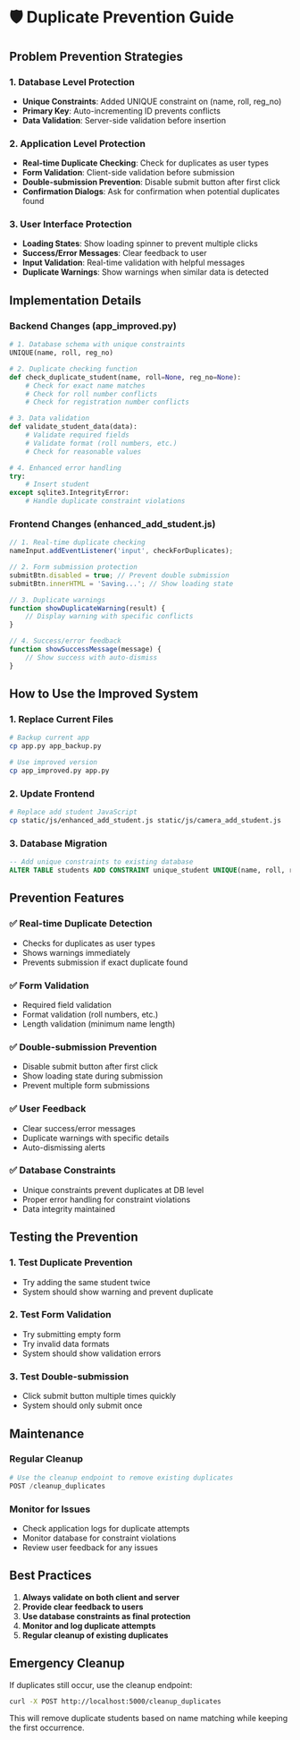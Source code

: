 # 🛡️ Duplicate Prevention Guide

## Problem Prevention Strategies

### 1. **Database Level Protection**
- **Unique Constraints**: Added UNIQUE constraint on (name, roll, reg_no)
- **Primary Key**: Auto-incrementing ID prevents conflicts
- **Data Validation**: Server-side validation before insertion

### 2. **Application Level Protection**
- **Real-time Duplicate Checking**: Check for duplicates as user types
- **Form Validation**: Client-side validation before submission
- **Double-submission Prevention**: Disable submit button after first click
- **Confirmation Dialogs**: Ask for confirmation when potential duplicates found

### 3. **User Interface Protection**
- **Loading States**: Show loading spinner to prevent multiple clicks
- **Success/Error Messages**: Clear feedback to user
- **Input Validation**: Real-time validation with helpful messages
- **Duplicate Warnings**: Show warnings when similar data is detected

## Implementation Details

### Backend Changes (app_improved.py)
```python
# 1. Database schema with unique constraints
UNIQUE(name, roll, reg_no)

# 2. Duplicate checking function
def check_duplicate_student(name, roll=None, reg_no=None):
    # Check for exact name matches
    # Check for roll number conflicts
    # Check for registration number conflicts

# 3. Data validation
def validate_student_data(data):
    # Validate required fields
    # Validate format (roll numbers, etc.)
    # Check for reasonable values

# 4. Enhanced error handling
try:
    # Insert student
except sqlite3.IntegrityError:
    # Handle duplicate constraint violations
```

### Frontend Changes (enhanced_add_student.js)
```javascript
// 1. Real-time duplicate checking
nameInput.addEventListener('input', checkForDuplicates);

// 2. Form submission protection
submitBtn.disabled = true; // Prevent double submission
submitBtn.innerHTML = 'Saving...'; // Show loading state

// 3. Duplicate warnings
function showDuplicateWarning(result) {
    // Display warning with specific conflicts
}

// 4. Success/error feedback
function showSuccessMessage(message) {
    // Show success with auto-dismiss
}
```

## How to Use the Improved System

### 1. **Replace Current Files**
```bash
# Backup current app
cp app.py app_backup.py

# Use improved version
cp app_improved.py app.py
```

### 2. **Update Frontend**
```bash
# Replace add student JavaScript
cp static/js/enhanced_add_student.js static/js/camera_add_student.js
```

### 3. **Database Migration**
```sql
-- Add unique constraints to existing database
ALTER TABLE students ADD CONSTRAINT unique_student UNIQUE(name, roll, reg_no);
```

## Prevention Features

### ✅ **Real-time Duplicate Detection**
- Checks for duplicates as user types
- Shows warnings immediately
- Prevents submission if exact duplicate found

### ✅ **Form Validation**
- Required field validation
- Format validation (roll numbers, etc.)
- Length validation (minimum name length)

### ✅ **Double-submission Prevention**
- Disable submit button after first click
- Show loading state during submission
- Prevent multiple form submissions

### ✅ **User Feedback**
- Clear success/error messages
- Duplicate warnings with specific details
- Auto-dismissing alerts

### ✅ **Database Constraints**
- Unique constraints prevent duplicates at DB level
- Proper error handling for constraint violations
- Data integrity maintained

## Testing the Prevention

### 1. **Test Duplicate Prevention**
- Try adding the same student twice
- System should show warning and prevent duplicate

### 2. **Test Form Validation**
- Try submitting empty form
- Try invalid data formats
- System should show validation errors

### 3. **Test Double-submission**
- Click submit button multiple times quickly
- System should only submit once

## Maintenance

### **Regular Cleanup**
```python
# Use the cleanup endpoint to remove existing duplicates
POST /cleanup_duplicates
```

### **Monitor for Issues**
- Check application logs for duplicate attempts
- Monitor database for constraint violations
- Review user feedback for any issues

## Best Practices

1. **Always validate on both client and server**
2. **Provide clear feedback to users**
3. **Use database constraints as final protection**
4. **Monitor and log duplicate attempts**
5. **Regular cleanup of existing duplicates**

## Emergency Cleanup

If duplicates still occur, use the cleanup endpoint:
```bash
curl -X POST http://localhost:5000/cleanup_duplicates
```

This will remove duplicate students based on name matching while keeping the first occurrence.
